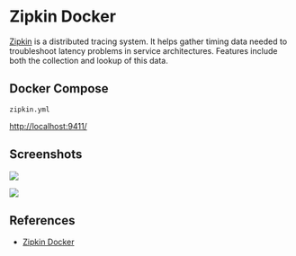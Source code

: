 # Zipkin Docker

[Zipkin](https://zipkin.io/) is a distributed tracing system. It helps gather timing data needed to troubleshoot latency problems in service architectures. Features include both the collection and lookup of this data.

## Docker Compose
`zipkin.yml`

[http://localhost:9411/](http://localhost:9411/)

## Screenshots
![](https://zipkin.io/public/img/web-screenshot.png)

![](https://zipkin.io/public/img/dependency-graph.png)

## References
- [Zipkin Docker](https://hub.docker.com/r/openzipkin/zipkin)